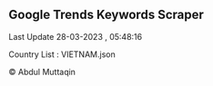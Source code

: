 

## Google Trends Keywords Scraper 
 
Last Update 28-03-2023 , 05:48:16

Country List :
VIETNAM.json



© Abdul Muttaqin 
